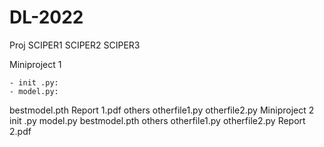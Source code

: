# DL-2022
Proj SCIPER1 SCIPER2 SCIPER3

Miniproject 1

    - init .py:
    - model.py:
bestmodel.pth
Report 1.pdf
others
otherfile1.py
otherfile2.py
Miniproject 2
init .py
model.py
bestmodel.pth
others
otherfile1.py
otherfile2.py
Report 2.pdf
